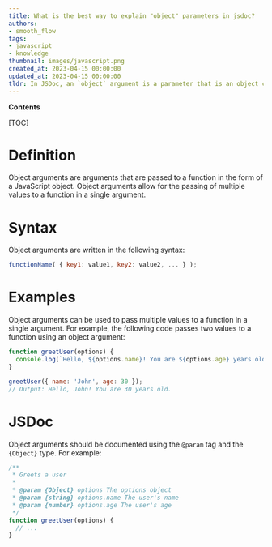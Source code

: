 ```yaml
---
title: What is the best way to explain "object" parameters in jsdoc?
authors:
- smooth_flow
tags:
- javascript
- knowledge
thumbnail: images/javascript.png
created_at: 2023-04-15 00:00:00
updated_at: 2023-04-15 00:00:00
tldr: In JSDoc, an `object` argument is a parameter that is an object containing properties and values.
---
```


**Contents**

[TOC]

# Definition
Object arguments are arguments that are passed to a function in the form of a JavaScript object. Object arguments allow for the passing of multiple values to a function in a single argument.

# Syntax
Object arguments are written in the following syntax:

```javascript
functionName( { key1: value1, key2: value2, ... } );
```

# Examples
Object arguments can be used to pass multiple values to a function in a single argument. For example, the following code passes two values to a function using an object argument:

```javascript
function greetUser(options) {
  console.log(`Hello, ${options.name}! You are ${options.age} years old.`);
}

greetUser({ name: 'John', age: 30 });
// Output: Hello, John! You are 30 years old.
```

# JSDoc
Object arguments should be documented using the `@param` tag and the `{Object}` type. For example:

```javascript
/**
 * Greets a user
 * 
 * @param {Object} options The options object
 * @param {string} options.name The user's name
 * @param {number} options.age The user's age
 */
function greetUser(options) {
  // ...
}
```
